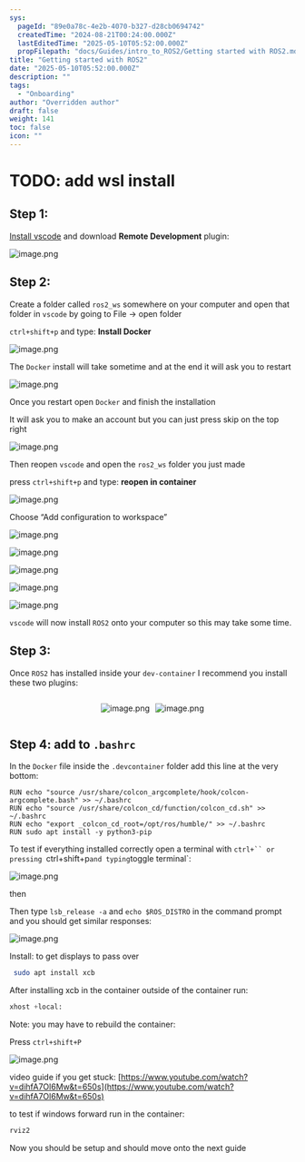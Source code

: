 ```yaml
---
sys:
  pageId: "89e0a78c-4e2b-4070-b327-d28cb0694742"
  createdTime: "2024-08-21T00:24:00.000Z"
  lastEditedTime: "2025-05-10T05:52:00.000Z"
  propFilepath: "docs/Guides/intro_to_ROS2/Getting started with ROS2.md"
title: "Getting started with ROS2"
date: "2025-05-10T05:52:00.000Z"
description: ""
tags:
  - "Onboarding"
author: "Overridden author"
draft: false
weight: 141
toc: false
icon: ""
---
```


# TODO: add wsl install

## Step 1:

[Install vscode](https://code.visualstudio.com/download) and download **Remote Development** plugin:

![image.png](https://prod-files-secure.s3.us-west-2.amazonaws.com/d518164a-d88e-44d1-a4ee-3adb3bd8bce0/efb52993-1881-4a40-b95e-6f020334f022/image.png?X-Amz-Algorithm=AWS4-HMAC-SHA256&X-Amz-Content-Sha256=UNSIGNED-PAYLOAD&X-Amz-Credential=ASIAZI2LB466Q4TDPLLU%2F20250608%2Fus-west-2%2Fs3%2Faws4_request&X-Amz-Date=20250608T050900Z&X-Amz-Expires=3600&X-Amz-Security-Token=IQoJb3JpZ2luX2VjEK3%2F%2F%2F%2F%2F%2F%2F%2F%2F%2FwEaCXVzLXdlc3QtMiJHMEUCIG6sWuyoNm4zGSb5tL5%2BQFJ%2BJ%2FTlktcAtdNhRTUz0q9mAiEA%2FMoASaCSHiznTAautqzAAUaIlRQLlALQrBl%2BhRLAJTMqiAQIhv%2F%2F%2F%2F%2F%2F%2F%2F%2F%2FARAAGgw2Mzc0MjMxODM4MDUiDNtLABtmrUfxv3qgiyrcA%2FoHvf9AVAMZ5DUHWnGHouyBI4Wxqjvuu5J0r313HSLUDyvxwsIXugKA2SQYS31trk%2BG%2FEnVydtNXXiKPDorTOk15uctYciw8r5TM%2FDaI9sG8fTKjOILOdd3Xr8naEviFljZ3EtqHgKltqM8WEiO1F1KnnKCVp6IInWz1z4TenC4dHIXZTt9UfaErqUvLO2SUXUzeSTtcCz%2BZYHPD6QQk97WRZl8lN6KjUodumP2jHQ%2FahuPm2dWi%2BZ4hx4WQo5eNMFl9UPgsJ0g%2FOrvOr%2Fi2Pi%2FO9%2F3G%2Be3urkDUlkGhG%2B7ICEP4y0E18MBt8SdGoM97pi7xIq%2Fbf6N6Mo0khRU5nwsZOPibpTztrUv8YHKVbL%2FhT2W5zjKen%2Bes3c035U5M13gY6vjXekTn7rEE8R3m4icxkCz%2FkMPkaPs09GW12ZdsSqtm0Ac6lL6EBalFA28uNgiQW9nF7VNRe8vEkZX%2Bjl%2FWKfLiJS05bJRnzDgTGn7T8ikxeOUEXc3JBkgmoNsvkbz%2FcyhXIoYbZ8tJOmcDLd3tuIo63yRcY39n8VdqaUYN5v7YBgfqBt86S01YrbSG06ruKY0Ps5FBcci%2Bye18msJxehHNq6XXsbGI5wqGIg8d%2B%2FZ2PPpowi2g9VsMJixlMIGOqUBuz2hqsXkOVNsCyfZSHLrpSs2r1TNEALORTVjwOlUhE%2FGcH1oCkLe%2FpWpe22gkm2e1977Q7SmOjlP9%2BzlA5m%2BFPEqK4%2F%2BAyG27BOb%2FXHztyDaJaYr%2BL0y7wJ57QxW9FvBMhPHX1bjXjT%2FrmBYcRPjhLDZhqqrhm3eFsrUm3qxwbVAT5H82%2FqN6Psw8s7OHlCkry4%2Fi6ppSGlqNcDCiUTwqi1Af%2BOR&X-Amz-Signature=18ac80dd89f1842817f824782d8aa7c53db8f8513b1bd0246f5bec2840d90ba3&X-Amz-SignedHeaders=host&x-id=GetObject)

## Step 2:

Create a folder called `ros2_ws` somewhere on your computer and open that folder in `vscode` by going to File → open folder 

`ctrl+shift+p` and type: **Install Docker**

![image.png](https://prod-files-secure.s3.us-west-2.amazonaws.com/d518164a-d88e-44d1-a4ee-3adb3bd8bce0/2269dc0e-1cd5-47ff-bceb-c04ad9b2eab0/image.png?X-Amz-Algorithm=AWS4-HMAC-SHA256&X-Amz-Content-Sha256=UNSIGNED-PAYLOAD&X-Amz-Credential=ASIAZI2LB466Q4TDPLLU%2F20250608%2Fus-west-2%2Fs3%2Faws4_request&X-Amz-Date=20250608T050900Z&X-Amz-Expires=3600&X-Amz-Security-Token=IQoJb3JpZ2luX2VjEK3%2F%2F%2F%2F%2F%2F%2F%2F%2F%2FwEaCXVzLXdlc3QtMiJHMEUCIG6sWuyoNm4zGSb5tL5%2BQFJ%2BJ%2FTlktcAtdNhRTUz0q9mAiEA%2FMoASaCSHiznTAautqzAAUaIlRQLlALQrBl%2BhRLAJTMqiAQIhv%2F%2F%2F%2F%2F%2F%2F%2F%2F%2FARAAGgw2Mzc0MjMxODM4MDUiDNtLABtmrUfxv3qgiyrcA%2FoHvf9AVAMZ5DUHWnGHouyBI4Wxqjvuu5J0r313HSLUDyvxwsIXugKA2SQYS31trk%2BG%2FEnVydtNXXiKPDorTOk15uctYciw8r5TM%2FDaI9sG8fTKjOILOdd3Xr8naEviFljZ3EtqHgKltqM8WEiO1F1KnnKCVp6IInWz1z4TenC4dHIXZTt9UfaErqUvLO2SUXUzeSTtcCz%2BZYHPD6QQk97WRZl8lN6KjUodumP2jHQ%2FahuPm2dWi%2BZ4hx4WQo5eNMFl9UPgsJ0g%2FOrvOr%2Fi2Pi%2FO9%2F3G%2Be3urkDUlkGhG%2B7ICEP4y0E18MBt8SdGoM97pi7xIq%2Fbf6N6Mo0khRU5nwsZOPibpTztrUv8YHKVbL%2FhT2W5zjKen%2Bes3c035U5M13gY6vjXekTn7rEE8R3m4icxkCz%2FkMPkaPs09GW12ZdsSqtm0Ac6lL6EBalFA28uNgiQW9nF7VNRe8vEkZX%2Bjl%2FWKfLiJS05bJRnzDgTGn7T8ikxeOUEXc3JBkgmoNsvkbz%2FcyhXIoYbZ8tJOmcDLd3tuIo63yRcY39n8VdqaUYN5v7YBgfqBt86S01YrbSG06ruKY0Ps5FBcci%2Bye18msJxehHNq6XXsbGI5wqGIg8d%2B%2FZ2PPpowi2g9VsMJixlMIGOqUBuz2hqsXkOVNsCyfZSHLrpSs2r1TNEALORTVjwOlUhE%2FGcH1oCkLe%2FpWpe22gkm2e1977Q7SmOjlP9%2BzlA5m%2BFPEqK4%2F%2BAyG27BOb%2FXHztyDaJaYr%2BL0y7wJ57QxW9FvBMhPHX1bjXjT%2FrmBYcRPjhLDZhqqrhm3eFsrUm3qxwbVAT5H82%2FqN6Psw8s7OHlCkry4%2Fi6ppSGlqNcDCiUTwqi1Af%2BOR&X-Amz-Signature=e8de9ac15398b716b2fd585c8982bd8bbf0ee08beeb2d9ea07aa3af55e39d35c&X-Amz-SignedHeaders=host&x-id=GetObject)

The `Docker` install will take sometime and at the end it will ask you to restart

![image.png](https://prod-files-secure.s3.us-west-2.amazonaws.com/d518164a-d88e-44d1-a4ee-3adb3bd8bce0/ed233f78-be33-4b1f-b89c-9c346c0e961e/image.png?X-Amz-Algorithm=AWS4-HMAC-SHA256&X-Amz-Content-Sha256=UNSIGNED-PAYLOAD&X-Amz-Credential=ASIAZI2LB466Q4TDPLLU%2F20250608%2Fus-west-2%2Fs3%2Faws4_request&X-Amz-Date=20250608T050900Z&X-Amz-Expires=3600&X-Amz-Security-Token=IQoJb3JpZ2luX2VjEK3%2F%2F%2F%2F%2F%2F%2F%2F%2F%2FwEaCXVzLXdlc3QtMiJHMEUCIG6sWuyoNm4zGSb5tL5%2BQFJ%2BJ%2FTlktcAtdNhRTUz0q9mAiEA%2FMoASaCSHiznTAautqzAAUaIlRQLlALQrBl%2BhRLAJTMqiAQIhv%2F%2F%2F%2F%2F%2F%2F%2F%2F%2FARAAGgw2Mzc0MjMxODM4MDUiDNtLABtmrUfxv3qgiyrcA%2FoHvf9AVAMZ5DUHWnGHouyBI4Wxqjvuu5J0r313HSLUDyvxwsIXugKA2SQYS31trk%2BG%2FEnVydtNXXiKPDorTOk15uctYciw8r5TM%2FDaI9sG8fTKjOILOdd3Xr8naEviFljZ3EtqHgKltqM8WEiO1F1KnnKCVp6IInWz1z4TenC4dHIXZTt9UfaErqUvLO2SUXUzeSTtcCz%2BZYHPD6QQk97WRZl8lN6KjUodumP2jHQ%2FahuPm2dWi%2BZ4hx4WQo5eNMFl9UPgsJ0g%2FOrvOr%2Fi2Pi%2FO9%2F3G%2Be3urkDUlkGhG%2B7ICEP4y0E18MBt8SdGoM97pi7xIq%2Fbf6N6Mo0khRU5nwsZOPibpTztrUv8YHKVbL%2FhT2W5zjKen%2Bes3c035U5M13gY6vjXekTn7rEE8R3m4icxkCz%2FkMPkaPs09GW12ZdsSqtm0Ac6lL6EBalFA28uNgiQW9nF7VNRe8vEkZX%2Bjl%2FWKfLiJS05bJRnzDgTGn7T8ikxeOUEXc3JBkgmoNsvkbz%2FcyhXIoYbZ8tJOmcDLd3tuIo63yRcY39n8VdqaUYN5v7YBgfqBt86S01YrbSG06ruKY0Ps5FBcci%2Bye18msJxehHNq6XXsbGI5wqGIg8d%2B%2FZ2PPpowi2g9VsMJixlMIGOqUBuz2hqsXkOVNsCyfZSHLrpSs2r1TNEALORTVjwOlUhE%2FGcH1oCkLe%2FpWpe22gkm2e1977Q7SmOjlP9%2BzlA5m%2BFPEqK4%2F%2BAyG27BOb%2FXHztyDaJaYr%2BL0y7wJ57QxW9FvBMhPHX1bjXjT%2FrmBYcRPjhLDZhqqrhm3eFsrUm3qxwbVAT5H82%2FqN6Psw8s7OHlCkry4%2Fi6ppSGlqNcDCiUTwqi1Af%2BOR&X-Amz-Signature=b58b1a7a2aa54196985b5c735276701e88c96c821a7606fea506efee0d417dd4&X-Amz-SignedHeaders=host&x-id=GetObject)

Once you restart open `Docker` and finish the installation

It will ask you to make an account but you can just press skip on the top right

![image.png](https://prod-files-secure.s3.us-west-2.amazonaws.com/d518164a-d88e-44d1-a4ee-3adb3bd8bce0/21010ad9-1659-4fd9-9f59-9932a09b2a3d/image.png?X-Amz-Algorithm=AWS4-HMAC-SHA256&X-Amz-Content-Sha256=UNSIGNED-PAYLOAD&X-Amz-Credential=ASIAZI2LB466Q4TDPLLU%2F20250608%2Fus-west-2%2Fs3%2Faws4_request&X-Amz-Date=20250608T050900Z&X-Amz-Expires=3600&X-Amz-Security-Token=IQoJb3JpZ2luX2VjEK3%2F%2F%2F%2F%2F%2F%2F%2F%2F%2FwEaCXVzLXdlc3QtMiJHMEUCIG6sWuyoNm4zGSb5tL5%2BQFJ%2BJ%2FTlktcAtdNhRTUz0q9mAiEA%2FMoASaCSHiznTAautqzAAUaIlRQLlALQrBl%2BhRLAJTMqiAQIhv%2F%2F%2F%2F%2F%2F%2F%2F%2F%2FARAAGgw2Mzc0MjMxODM4MDUiDNtLABtmrUfxv3qgiyrcA%2FoHvf9AVAMZ5DUHWnGHouyBI4Wxqjvuu5J0r313HSLUDyvxwsIXugKA2SQYS31trk%2BG%2FEnVydtNXXiKPDorTOk15uctYciw8r5TM%2FDaI9sG8fTKjOILOdd3Xr8naEviFljZ3EtqHgKltqM8WEiO1F1KnnKCVp6IInWz1z4TenC4dHIXZTt9UfaErqUvLO2SUXUzeSTtcCz%2BZYHPD6QQk97WRZl8lN6KjUodumP2jHQ%2FahuPm2dWi%2BZ4hx4WQo5eNMFl9UPgsJ0g%2FOrvOr%2Fi2Pi%2FO9%2F3G%2Be3urkDUlkGhG%2B7ICEP4y0E18MBt8SdGoM97pi7xIq%2Fbf6N6Mo0khRU5nwsZOPibpTztrUv8YHKVbL%2FhT2W5zjKen%2Bes3c035U5M13gY6vjXekTn7rEE8R3m4icxkCz%2FkMPkaPs09GW12ZdsSqtm0Ac6lL6EBalFA28uNgiQW9nF7VNRe8vEkZX%2Bjl%2FWKfLiJS05bJRnzDgTGn7T8ikxeOUEXc3JBkgmoNsvkbz%2FcyhXIoYbZ8tJOmcDLd3tuIo63yRcY39n8VdqaUYN5v7YBgfqBt86S01YrbSG06ruKY0Ps5FBcci%2Bye18msJxehHNq6XXsbGI5wqGIg8d%2B%2FZ2PPpowi2g9VsMJixlMIGOqUBuz2hqsXkOVNsCyfZSHLrpSs2r1TNEALORTVjwOlUhE%2FGcH1oCkLe%2FpWpe22gkm2e1977Q7SmOjlP9%2BzlA5m%2BFPEqK4%2F%2BAyG27BOb%2FXHztyDaJaYr%2BL0y7wJ57QxW9FvBMhPHX1bjXjT%2FrmBYcRPjhLDZhqqrhm3eFsrUm3qxwbVAT5H82%2FqN6Psw8s7OHlCkry4%2Fi6ppSGlqNcDCiUTwqi1Af%2BOR&X-Amz-Signature=271e35a54d39e881c94a091f1faf36a86bb6ca59eacc3ebaceb5c9b635a34ee0&X-Amz-SignedHeaders=host&x-id=GetObject)

Then reopen `vscode` and open the `ros2_ws` folder you just made

press `ctrl+shift+p` and type: **reopen in container**

![image.png](https://prod-files-secure.s3.us-west-2.amazonaws.com/d518164a-d88e-44d1-a4ee-3adb3bd8bce0/4e93b8c2-41ad-488c-8095-c74205196118/image.png?X-Amz-Algorithm=AWS4-HMAC-SHA256&X-Amz-Content-Sha256=UNSIGNED-PAYLOAD&X-Amz-Credential=ASIAZI2LB466Q4TDPLLU%2F20250608%2Fus-west-2%2Fs3%2Faws4_request&X-Amz-Date=20250608T050900Z&X-Amz-Expires=3600&X-Amz-Security-Token=IQoJb3JpZ2luX2VjEK3%2F%2F%2F%2F%2F%2F%2F%2F%2F%2FwEaCXVzLXdlc3QtMiJHMEUCIG6sWuyoNm4zGSb5tL5%2BQFJ%2BJ%2FTlktcAtdNhRTUz0q9mAiEA%2FMoASaCSHiznTAautqzAAUaIlRQLlALQrBl%2BhRLAJTMqiAQIhv%2F%2F%2F%2F%2F%2F%2F%2F%2F%2FARAAGgw2Mzc0MjMxODM4MDUiDNtLABtmrUfxv3qgiyrcA%2FoHvf9AVAMZ5DUHWnGHouyBI4Wxqjvuu5J0r313HSLUDyvxwsIXugKA2SQYS31trk%2BG%2FEnVydtNXXiKPDorTOk15uctYciw8r5TM%2FDaI9sG8fTKjOILOdd3Xr8naEviFljZ3EtqHgKltqM8WEiO1F1KnnKCVp6IInWz1z4TenC4dHIXZTt9UfaErqUvLO2SUXUzeSTtcCz%2BZYHPD6QQk97WRZl8lN6KjUodumP2jHQ%2FahuPm2dWi%2BZ4hx4WQo5eNMFl9UPgsJ0g%2FOrvOr%2Fi2Pi%2FO9%2F3G%2Be3urkDUlkGhG%2B7ICEP4y0E18MBt8SdGoM97pi7xIq%2Fbf6N6Mo0khRU5nwsZOPibpTztrUv8YHKVbL%2FhT2W5zjKen%2Bes3c035U5M13gY6vjXekTn7rEE8R3m4icxkCz%2FkMPkaPs09GW12ZdsSqtm0Ac6lL6EBalFA28uNgiQW9nF7VNRe8vEkZX%2Bjl%2FWKfLiJS05bJRnzDgTGn7T8ikxeOUEXc3JBkgmoNsvkbz%2FcyhXIoYbZ8tJOmcDLd3tuIo63yRcY39n8VdqaUYN5v7YBgfqBt86S01YrbSG06ruKY0Ps5FBcci%2Bye18msJxehHNq6XXsbGI5wqGIg8d%2B%2FZ2PPpowi2g9VsMJixlMIGOqUBuz2hqsXkOVNsCyfZSHLrpSs2r1TNEALORTVjwOlUhE%2FGcH1oCkLe%2FpWpe22gkm2e1977Q7SmOjlP9%2BzlA5m%2BFPEqK4%2F%2BAyG27BOb%2FXHztyDaJaYr%2BL0y7wJ57QxW9FvBMhPHX1bjXjT%2FrmBYcRPjhLDZhqqrhm3eFsrUm3qxwbVAT5H82%2FqN6Psw8s7OHlCkry4%2Fi6ppSGlqNcDCiUTwqi1Af%2BOR&X-Amz-Signature=50ecd0a9ff7ac09c8e60d78a9e9875a30811685492e2b78f225c7a1ff7e4ec9b&X-Amz-SignedHeaders=host&x-id=GetObject)

Choose “Add configuration to workspace”

![image.png](https://prod-files-secure.s3.us-west-2.amazonaws.com/d518164a-d88e-44d1-a4ee-3adb3bd8bce0/9560b282-5060-4989-ba37-97e7b2c22476/image.png?X-Amz-Algorithm=AWS4-HMAC-SHA256&X-Amz-Content-Sha256=UNSIGNED-PAYLOAD&X-Amz-Credential=ASIAZI2LB466Q4TDPLLU%2F20250608%2Fus-west-2%2Fs3%2Faws4_request&X-Amz-Date=20250608T050900Z&X-Amz-Expires=3600&X-Amz-Security-Token=IQoJb3JpZ2luX2VjEK3%2F%2F%2F%2F%2F%2F%2F%2F%2F%2FwEaCXVzLXdlc3QtMiJHMEUCIG6sWuyoNm4zGSb5tL5%2BQFJ%2BJ%2FTlktcAtdNhRTUz0q9mAiEA%2FMoASaCSHiznTAautqzAAUaIlRQLlALQrBl%2BhRLAJTMqiAQIhv%2F%2F%2F%2F%2F%2F%2F%2F%2F%2FARAAGgw2Mzc0MjMxODM4MDUiDNtLABtmrUfxv3qgiyrcA%2FoHvf9AVAMZ5DUHWnGHouyBI4Wxqjvuu5J0r313HSLUDyvxwsIXugKA2SQYS31trk%2BG%2FEnVydtNXXiKPDorTOk15uctYciw8r5TM%2FDaI9sG8fTKjOILOdd3Xr8naEviFljZ3EtqHgKltqM8WEiO1F1KnnKCVp6IInWz1z4TenC4dHIXZTt9UfaErqUvLO2SUXUzeSTtcCz%2BZYHPD6QQk97WRZl8lN6KjUodumP2jHQ%2FahuPm2dWi%2BZ4hx4WQo5eNMFl9UPgsJ0g%2FOrvOr%2Fi2Pi%2FO9%2F3G%2Be3urkDUlkGhG%2B7ICEP4y0E18MBt8SdGoM97pi7xIq%2Fbf6N6Mo0khRU5nwsZOPibpTztrUv8YHKVbL%2FhT2W5zjKen%2Bes3c035U5M13gY6vjXekTn7rEE8R3m4icxkCz%2FkMPkaPs09GW12ZdsSqtm0Ac6lL6EBalFA28uNgiQW9nF7VNRe8vEkZX%2Bjl%2FWKfLiJS05bJRnzDgTGn7T8ikxeOUEXc3JBkgmoNsvkbz%2FcyhXIoYbZ8tJOmcDLd3tuIo63yRcY39n8VdqaUYN5v7YBgfqBt86S01YrbSG06ruKY0Ps5FBcci%2Bye18msJxehHNq6XXsbGI5wqGIg8d%2B%2FZ2PPpowi2g9VsMJixlMIGOqUBuz2hqsXkOVNsCyfZSHLrpSs2r1TNEALORTVjwOlUhE%2FGcH1oCkLe%2FpWpe22gkm2e1977Q7SmOjlP9%2BzlA5m%2BFPEqK4%2F%2BAyG27BOb%2FXHztyDaJaYr%2BL0y7wJ57QxW9FvBMhPHX1bjXjT%2FrmBYcRPjhLDZhqqrhm3eFsrUm3qxwbVAT5H82%2FqN6Psw8s7OHlCkry4%2Fi6ppSGlqNcDCiUTwqi1Af%2BOR&X-Amz-Signature=8fd02b07744850a04017e2adac70d9e49c0907661ba0887f20fe961bbe7c7ccf&X-Amz-SignedHeaders=host&x-id=GetObject)

![image.png](https://prod-files-secure.s3.us-west-2.amazonaws.com/d518164a-d88e-44d1-a4ee-3adb3bd8bce0/2ee63f81-886b-48e8-a553-dc6e5eac99e4/image.png?X-Amz-Algorithm=AWS4-HMAC-SHA256&X-Amz-Content-Sha256=UNSIGNED-PAYLOAD&X-Amz-Credential=ASIAZI2LB466Q4TDPLLU%2F20250608%2Fus-west-2%2Fs3%2Faws4_request&X-Amz-Date=20250608T050900Z&X-Amz-Expires=3600&X-Amz-Security-Token=IQoJb3JpZ2luX2VjEK3%2F%2F%2F%2F%2F%2F%2F%2F%2F%2FwEaCXVzLXdlc3QtMiJHMEUCIG6sWuyoNm4zGSb5tL5%2BQFJ%2BJ%2FTlktcAtdNhRTUz0q9mAiEA%2FMoASaCSHiznTAautqzAAUaIlRQLlALQrBl%2BhRLAJTMqiAQIhv%2F%2F%2F%2F%2F%2F%2F%2F%2F%2FARAAGgw2Mzc0MjMxODM4MDUiDNtLABtmrUfxv3qgiyrcA%2FoHvf9AVAMZ5DUHWnGHouyBI4Wxqjvuu5J0r313HSLUDyvxwsIXugKA2SQYS31trk%2BG%2FEnVydtNXXiKPDorTOk15uctYciw8r5TM%2FDaI9sG8fTKjOILOdd3Xr8naEviFljZ3EtqHgKltqM8WEiO1F1KnnKCVp6IInWz1z4TenC4dHIXZTt9UfaErqUvLO2SUXUzeSTtcCz%2BZYHPD6QQk97WRZl8lN6KjUodumP2jHQ%2FahuPm2dWi%2BZ4hx4WQo5eNMFl9UPgsJ0g%2FOrvOr%2Fi2Pi%2FO9%2F3G%2Be3urkDUlkGhG%2B7ICEP4y0E18MBt8SdGoM97pi7xIq%2Fbf6N6Mo0khRU5nwsZOPibpTztrUv8YHKVbL%2FhT2W5zjKen%2Bes3c035U5M13gY6vjXekTn7rEE8R3m4icxkCz%2FkMPkaPs09GW12ZdsSqtm0Ac6lL6EBalFA28uNgiQW9nF7VNRe8vEkZX%2Bjl%2FWKfLiJS05bJRnzDgTGn7T8ikxeOUEXc3JBkgmoNsvkbz%2FcyhXIoYbZ8tJOmcDLd3tuIo63yRcY39n8VdqaUYN5v7YBgfqBt86S01YrbSG06ruKY0Ps5FBcci%2Bye18msJxehHNq6XXsbGI5wqGIg8d%2B%2FZ2PPpowi2g9VsMJixlMIGOqUBuz2hqsXkOVNsCyfZSHLrpSs2r1TNEALORTVjwOlUhE%2FGcH1oCkLe%2FpWpe22gkm2e1977Q7SmOjlP9%2BzlA5m%2BFPEqK4%2F%2BAyG27BOb%2FXHztyDaJaYr%2BL0y7wJ57QxW9FvBMhPHX1bjXjT%2FrmBYcRPjhLDZhqqrhm3eFsrUm3qxwbVAT5H82%2FqN6Psw8s7OHlCkry4%2Fi6ppSGlqNcDCiUTwqi1Af%2BOR&X-Amz-Signature=08608eb2cb17a6f4b81e935cf723790f63fcf48d04e120fa326e3a9f684f6169&X-Amz-SignedHeaders=host&x-id=GetObject)

![image.png](https://prod-files-secure.s3.us-west-2.amazonaws.com/d518164a-d88e-44d1-a4ee-3adb3bd8bce0/ae1580b2-b048-407e-aed9-b584224a7a04/image.png?X-Amz-Algorithm=AWS4-HMAC-SHA256&X-Amz-Content-Sha256=UNSIGNED-PAYLOAD&X-Amz-Credential=ASIAZI2LB466Q4TDPLLU%2F20250608%2Fus-west-2%2Fs3%2Faws4_request&X-Amz-Date=20250608T050900Z&X-Amz-Expires=3600&X-Amz-Security-Token=IQoJb3JpZ2luX2VjEK3%2F%2F%2F%2F%2F%2F%2F%2F%2F%2FwEaCXVzLXdlc3QtMiJHMEUCIG6sWuyoNm4zGSb5tL5%2BQFJ%2BJ%2FTlktcAtdNhRTUz0q9mAiEA%2FMoASaCSHiznTAautqzAAUaIlRQLlALQrBl%2BhRLAJTMqiAQIhv%2F%2F%2F%2F%2F%2F%2F%2F%2F%2FARAAGgw2Mzc0MjMxODM4MDUiDNtLABtmrUfxv3qgiyrcA%2FoHvf9AVAMZ5DUHWnGHouyBI4Wxqjvuu5J0r313HSLUDyvxwsIXugKA2SQYS31trk%2BG%2FEnVydtNXXiKPDorTOk15uctYciw8r5TM%2FDaI9sG8fTKjOILOdd3Xr8naEviFljZ3EtqHgKltqM8WEiO1F1KnnKCVp6IInWz1z4TenC4dHIXZTt9UfaErqUvLO2SUXUzeSTtcCz%2BZYHPD6QQk97WRZl8lN6KjUodumP2jHQ%2FahuPm2dWi%2BZ4hx4WQo5eNMFl9UPgsJ0g%2FOrvOr%2Fi2Pi%2FO9%2F3G%2Be3urkDUlkGhG%2B7ICEP4y0E18MBt8SdGoM97pi7xIq%2Fbf6N6Mo0khRU5nwsZOPibpTztrUv8YHKVbL%2FhT2W5zjKen%2Bes3c035U5M13gY6vjXekTn7rEE8R3m4icxkCz%2FkMPkaPs09GW12ZdsSqtm0Ac6lL6EBalFA28uNgiQW9nF7VNRe8vEkZX%2Bjl%2FWKfLiJS05bJRnzDgTGn7T8ikxeOUEXc3JBkgmoNsvkbz%2FcyhXIoYbZ8tJOmcDLd3tuIo63yRcY39n8VdqaUYN5v7YBgfqBt86S01YrbSG06ruKY0Ps5FBcci%2Bye18msJxehHNq6XXsbGI5wqGIg8d%2B%2FZ2PPpowi2g9VsMJixlMIGOqUBuz2hqsXkOVNsCyfZSHLrpSs2r1TNEALORTVjwOlUhE%2FGcH1oCkLe%2FpWpe22gkm2e1977Q7SmOjlP9%2BzlA5m%2BFPEqK4%2F%2BAyG27BOb%2FXHztyDaJaYr%2BL0y7wJ57QxW9FvBMhPHX1bjXjT%2FrmBYcRPjhLDZhqqrhm3eFsrUm3qxwbVAT5H82%2FqN6Psw8s7OHlCkry4%2Fi6ppSGlqNcDCiUTwqi1Af%2BOR&X-Amz-Signature=200d254c4bda7d9903a93f99682057836fe193fab220ea5037713ded11fcf378&X-Amz-SignedHeaders=host&x-id=GetObject)

![image.png](https://prod-files-secure.s3.us-west-2.amazonaws.com/d518164a-d88e-44d1-a4ee-3adb3bd8bce0/53255b28-f75e-430f-b9e3-c0ac8577e42b/image.png?X-Amz-Algorithm=AWS4-HMAC-SHA256&X-Amz-Content-Sha256=UNSIGNED-PAYLOAD&X-Amz-Credential=ASIAZI2LB466Q4TDPLLU%2F20250608%2Fus-west-2%2Fs3%2Faws4_request&X-Amz-Date=20250608T050900Z&X-Amz-Expires=3600&X-Amz-Security-Token=IQoJb3JpZ2luX2VjEK3%2F%2F%2F%2F%2F%2F%2F%2F%2F%2FwEaCXVzLXdlc3QtMiJHMEUCIG6sWuyoNm4zGSb5tL5%2BQFJ%2BJ%2FTlktcAtdNhRTUz0q9mAiEA%2FMoASaCSHiznTAautqzAAUaIlRQLlALQrBl%2BhRLAJTMqiAQIhv%2F%2F%2F%2F%2F%2F%2F%2F%2F%2FARAAGgw2Mzc0MjMxODM4MDUiDNtLABtmrUfxv3qgiyrcA%2FoHvf9AVAMZ5DUHWnGHouyBI4Wxqjvuu5J0r313HSLUDyvxwsIXugKA2SQYS31trk%2BG%2FEnVydtNXXiKPDorTOk15uctYciw8r5TM%2FDaI9sG8fTKjOILOdd3Xr8naEviFljZ3EtqHgKltqM8WEiO1F1KnnKCVp6IInWz1z4TenC4dHIXZTt9UfaErqUvLO2SUXUzeSTtcCz%2BZYHPD6QQk97WRZl8lN6KjUodumP2jHQ%2FahuPm2dWi%2BZ4hx4WQo5eNMFl9UPgsJ0g%2FOrvOr%2Fi2Pi%2FO9%2F3G%2Be3urkDUlkGhG%2B7ICEP4y0E18MBt8SdGoM97pi7xIq%2Fbf6N6Mo0khRU5nwsZOPibpTztrUv8YHKVbL%2FhT2W5zjKen%2Bes3c035U5M13gY6vjXekTn7rEE8R3m4icxkCz%2FkMPkaPs09GW12ZdsSqtm0Ac6lL6EBalFA28uNgiQW9nF7VNRe8vEkZX%2Bjl%2FWKfLiJS05bJRnzDgTGn7T8ikxeOUEXc3JBkgmoNsvkbz%2FcyhXIoYbZ8tJOmcDLd3tuIo63yRcY39n8VdqaUYN5v7YBgfqBt86S01YrbSG06ruKY0Ps5FBcci%2Bye18msJxehHNq6XXsbGI5wqGIg8d%2B%2FZ2PPpowi2g9VsMJixlMIGOqUBuz2hqsXkOVNsCyfZSHLrpSs2r1TNEALORTVjwOlUhE%2FGcH1oCkLe%2FpWpe22gkm2e1977Q7SmOjlP9%2BzlA5m%2BFPEqK4%2F%2BAyG27BOb%2FXHztyDaJaYr%2BL0y7wJ57QxW9FvBMhPHX1bjXjT%2FrmBYcRPjhLDZhqqrhm3eFsrUm3qxwbVAT5H82%2FqN6Psw8s7OHlCkry4%2Fi6ppSGlqNcDCiUTwqi1Af%2BOR&X-Amz-Signature=03ffbcb22a1afd7d1d568364d8f6ddc16db2492eb98043404f9bcb2c59e172cf&X-Amz-SignedHeaders=host&x-id=GetObject)

![image.png](https://prod-files-secure.s3.us-west-2.amazonaws.com/d518164a-d88e-44d1-a4ee-3adb3bd8bce0/7c562767-5af9-4ffb-97d1-327bcdf4ee00/image.png?X-Amz-Algorithm=AWS4-HMAC-SHA256&X-Amz-Content-Sha256=UNSIGNED-PAYLOAD&X-Amz-Credential=ASIAZI2LB466Q4TDPLLU%2F20250608%2Fus-west-2%2Fs3%2Faws4_request&X-Amz-Date=20250608T050900Z&X-Amz-Expires=3600&X-Amz-Security-Token=IQoJb3JpZ2luX2VjEK3%2F%2F%2F%2F%2F%2F%2F%2F%2F%2FwEaCXVzLXdlc3QtMiJHMEUCIG6sWuyoNm4zGSb5tL5%2BQFJ%2BJ%2FTlktcAtdNhRTUz0q9mAiEA%2FMoASaCSHiznTAautqzAAUaIlRQLlALQrBl%2BhRLAJTMqiAQIhv%2F%2F%2F%2F%2F%2F%2F%2F%2F%2FARAAGgw2Mzc0MjMxODM4MDUiDNtLABtmrUfxv3qgiyrcA%2FoHvf9AVAMZ5DUHWnGHouyBI4Wxqjvuu5J0r313HSLUDyvxwsIXugKA2SQYS31trk%2BG%2FEnVydtNXXiKPDorTOk15uctYciw8r5TM%2FDaI9sG8fTKjOILOdd3Xr8naEviFljZ3EtqHgKltqM8WEiO1F1KnnKCVp6IInWz1z4TenC4dHIXZTt9UfaErqUvLO2SUXUzeSTtcCz%2BZYHPD6QQk97WRZl8lN6KjUodumP2jHQ%2FahuPm2dWi%2BZ4hx4WQo5eNMFl9UPgsJ0g%2FOrvOr%2Fi2Pi%2FO9%2F3G%2Be3urkDUlkGhG%2B7ICEP4y0E18MBt8SdGoM97pi7xIq%2Fbf6N6Mo0khRU5nwsZOPibpTztrUv8YHKVbL%2FhT2W5zjKen%2Bes3c035U5M13gY6vjXekTn7rEE8R3m4icxkCz%2FkMPkaPs09GW12ZdsSqtm0Ac6lL6EBalFA28uNgiQW9nF7VNRe8vEkZX%2Bjl%2FWKfLiJS05bJRnzDgTGn7T8ikxeOUEXc3JBkgmoNsvkbz%2FcyhXIoYbZ8tJOmcDLd3tuIo63yRcY39n8VdqaUYN5v7YBgfqBt86S01YrbSG06ruKY0Ps5FBcci%2Bye18msJxehHNq6XXsbGI5wqGIg8d%2B%2FZ2PPpowi2g9VsMJixlMIGOqUBuz2hqsXkOVNsCyfZSHLrpSs2r1TNEALORTVjwOlUhE%2FGcH1oCkLe%2FpWpe22gkm2e1977Q7SmOjlP9%2BzlA5m%2BFPEqK4%2F%2BAyG27BOb%2FXHztyDaJaYr%2BL0y7wJ57QxW9FvBMhPHX1bjXjT%2FrmBYcRPjhLDZhqqrhm3eFsrUm3qxwbVAT5H82%2FqN6Psw8s7OHlCkry4%2Fi6ppSGlqNcDCiUTwqi1Af%2BOR&X-Amz-Signature=dc5e641d720a4dcbbb3a649e02115c020c3b8799e0e6816f2c458e439c7effca&X-Amz-SignedHeaders=host&x-id=GetObject)

`vscode` will now install `ROS2` onto your computer so this may take some time.

## Step 3:

Once `ROS2` has installed inside your `dev-container` I recommend you install these two plugins:

<div style="display: flex;flex-direction: row; column-gap:10px; max-width: 630px;justify-content: center;">
<div>

![image.png](https://prod-files-secure.s3.us-west-2.amazonaws.com/d518164a-d88e-44d1-a4ee-3adb3bd8bce0/3fc3d550-5a54-4ba1-ba6b-faa01cdb7369/image.png?X-Amz-Algorithm=AWS4-HMAC-SHA256&X-Amz-Content-Sha256=UNSIGNED-PAYLOAD&X-Amz-Credential=ASIAZI2LB4666TXMJPBK%2F20250608%2Fus-west-2%2Fs3%2Faws4_request&X-Amz-Date=20250608T050903Z&X-Amz-Expires=3600&X-Amz-Security-Token=IQoJb3JpZ2luX2VjEK3%2F%2F%2F%2F%2F%2F%2F%2F%2F%2FwEaCXVzLXdlc3QtMiJIMEYCIQDrWxTcA8LnmhtbCzM1X1JPQhMdLDhc6tz4YuiJECZULwIhALXcioh7oS03aQ5lwLUckZJ3qTds2d%2Bft80oeLAHYdp3KogECIb%2F%2F%2F%2F%2F%2F%2F%2F%2F%2FwEQABoMNjM3NDIzMTgzODA1Igx1M5PG0NzMLYtmsE8q3AP9SwJoFuHBb9v%2F2izz1OKcPQRYlto%2FZD6HWFtzmslmFQ6caoQfP41%2BO0Jmu5zJoHRJpS3O5m4e1%2BfIdoLBMZ9O%2BaGb6BqGy%2BhkEF5il%2BbK00ILRFThUD7%2BzPDoX5uADXxhm%2FJqngqxC%2BZNPPNAdBg63f1lJyQSJmWF7GJG2fs4hja%2B90q52iWMt1JkNXQMIN4ljKWNbYtzri7E6AC9UYYVbsr1bX9Nas0sBY%2BhzvTjfw3ftB1kOR5R1LEoC8H2zoX3o03IsN5qiEthZ0EIN1KQrAF7Iwiq2fPYnMQZetCqs0z7S0VZG6QNC46Q926GXnnceTVk52pDxNOMN3r%2FE%2B0ci539ZRrdpM8NiWVtyu040Czir3sBi7gHlDaSD0NSCVoHW%2F87wkn6I8AJ1QV%2Bh4mjry6A%2BFx3CJ5M%2FWaUGsdvbLFLRt1KyEIgrO46Hpj7b2E3gM3Defcwlwzfq3Z19UPOHFYSVhP7e6tF8%2BFxXFWQk39Kw5AEU3RCJ1iIpDAb0U4oVuWF2VBc6bIOYNyC9ib8pbW1LNQ6vVSsVL7QqRPeRrdhRsFG2aYZ6Y1jtndw8ZP6%2BWI5EtjduOb8HuPphXM33LMgMKd46xe3CKeC%2BhfOrCKLMCybh%2FJ7lEpRETDysJTCBjqkAVidIttYBckJyrC%2By1lpAyxs1Tnj3utL0cBXRWrCIcPfNp5Muktd%2BPkTAD9J%2B6HKJj9Jy0O2dHZs%2FqA7s715OLUTwd0dv9D7ZtgU9Q4mmZK0rVf46QFmbjQuo30lSo9KNtLO7voABCyuWIU8AjnpdiPlMRn3mLb6Osw2yPJKjLUkwwzslhhrMONn1AEzNFw2mX91gRJ3g93A7HXzIVQ0LbKHrlZI&X-Amz-Signature=fb5602bffaaf1f3cdfa1184d587b7da5133ed8da673727ab57049a122d5eef4b&X-Amz-SignedHeaders=host&x-id=GetObject)

</div>
<div>

![image.png](https://prod-files-secure.s3.us-west-2.amazonaws.com/d518164a-d88e-44d1-a4ee-3adb3bd8bce0/d994cc66-13c2-4093-a5a3-f84cf4601a82/image.png?X-Amz-Algorithm=AWS4-HMAC-SHA256&X-Amz-Content-Sha256=UNSIGNED-PAYLOAD&X-Amz-Credential=ASIAZI2LB466ZWSNHRU3%2F20250608%2Fus-west-2%2Fs3%2Faws4_request&X-Amz-Date=20250608T050903Z&X-Amz-Expires=3600&X-Amz-Security-Token=IQoJb3JpZ2luX2VjEK3%2F%2F%2F%2F%2F%2F%2F%2F%2F%2FwEaCXVzLXdlc3QtMiJHMEUCIQCIufHQ9wYVwoJJlDg9AaIJyBnVVZTRDa02xAm5DJUBrAIga7oSVpYQNUeklznM7etAlPDEucKkxLwqR3PwhqLg5ZAqiAQIhv%2F%2F%2F%2F%2F%2F%2F%2F%2F%2FARAAGgw2Mzc0MjMxODM4MDUiDMMwZHV2Z7dZDV7acyrcAwIcjKwCqF4%2F573soDytfcSk3gHgpe1RLV0g4W5HGqCATiS7xak9xopS8KW1j%2B8JtoxXznQitP%2Bun67Uh%2Fxv6fTEcOTiXwtUbcdQ42aKsbOXw4e5ZxaUJaijGuVCyenN8uDltVH%2BCh%2BMD4l%2BmhBEJ5GKZxnlEpHWuHI2PQhUXnog1BhagSbCLQ3AfrJ4b8nL%2F8lxQmhxVfRSHj%2B%2FEBmk9NzPAL%2FlRSw3tuxHMvDKocJPJnm1yhfT3gQOiwBMvsGl4csJsJGl%2FnD6nYFgk%2FEJxofN5GGNurr4coIVFG4%2FRZ0%2BEIJQbDAEz9xw6bDouPJO2m2YK6RRgIgC75BJhB2mKoVOr007F2jF1atfo4LDeHK4nGddKd7keowTLZFtYJxdmzqclFvYywKipxCykbvcxH0WbNSqphOdINmLiMSC43O7RJNQHWlFKI3UXySb%2BjP3ImZjhh45WPmhuSomkf8Oq6GUkwfx6zLk3aZQXxsjTuIv7kBf86%2FEAMArwGE9RiMH0zFhamOMXuWEXVUwHXOuONieKvcmex6Rs7p26aaij%2BQVxaSVZ6QvQA0QBT6obj2Gd7Ae6GW1MKHguKCrXxfKEIT6417RB%2F0Nc8FZHaTuSB4wjL7FZ7eqMmz5ruH%2FMPGwlMIGOqUBqs3Y7qASfQsOwMuy9tv%2FtZhBu5w2p0n%2BJQ%2BCYKfjBUVm57QpzR4pyO1Jv%2BR3Max0llNge2gz45Y8eXm0%2FBkFmxa9Lb3qGXpHOciddM0Ev23zOrSUhnqf1S8IWg9LYNfbAfm4A1w%2FK7NFslTHoMjNop9XNOMRLkSnBAt0MDMe32BSbKRH%2FCefyJnQUMC01F04pNPxBAfeMIs6Q8I92EWvO2Za2xih&X-Amz-Signature=e2f7cc8458bb9c63914865c41e25ec3720a8524165d5548dd388cc4958729984&X-Amz-SignedHeaders=host&x-id=GetObject)

</div>
</div>

## Step 4: add to `.bashrc`

In the `Docker` file inside the `.devcontainer` folder add this line at the very bottom: 

```docker
RUN echo "source /usr/share/colcon_argcomplete/hook/colcon-argcomplete.bash" >> ~/.bashrc
RUN echo "source /usr/share/colcon_cd/function/colcon_cd.sh" >> ~/.bashrc
RUN echo "export _colcon_cd_root=/opt/ros/humble/" >> ~/.bashrc
RUN sudo apt install -y python3-pip 
```

To test if everything installed correctly open a terminal with `ctrl+`` or pressing `ctrl+shift+p` and typing `toggle terminal`:

![image.png](https://prod-files-secure.s3.us-west-2.amazonaws.com/d518164a-d88e-44d1-a4ee-3adb3bd8bce0/6a4943d8-b04e-4c02-9a58-775f3384d1a5/image.png?X-Amz-Algorithm=AWS4-HMAC-SHA256&X-Amz-Content-Sha256=UNSIGNED-PAYLOAD&X-Amz-Credential=ASIAZI2LB466Q4TDPLLU%2F20250608%2Fus-west-2%2Fs3%2Faws4_request&X-Amz-Date=20250608T050900Z&X-Amz-Expires=3600&X-Amz-Security-Token=IQoJb3JpZ2luX2VjEK3%2F%2F%2F%2F%2F%2F%2F%2F%2F%2FwEaCXVzLXdlc3QtMiJHMEUCIG6sWuyoNm4zGSb5tL5%2BQFJ%2BJ%2FTlktcAtdNhRTUz0q9mAiEA%2FMoASaCSHiznTAautqzAAUaIlRQLlALQrBl%2BhRLAJTMqiAQIhv%2F%2F%2F%2F%2F%2F%2F%2F%2F%2FARAAGgw2Mzc0MjMxODM4MDUiDNtLABtmrUfxv3qgiyrcA%2FoHvf9AVAMZ5DUHWnGHouyBI4Wxqjvuu5J0r313HSLUDyvxwsIXugKA2SQYS31trk%2BG%2FEnVydtNXXiKPDorTOk15uctYciw8r5TM%2FDaI9sG8fTKjOILOdd3Xr8naEviFljZ3EtqHgKltqM8WEiO1F1KnnKCVp6IInWz1z4TenC4dHIXZTt9UfaErqUvLO2SUXUzeSTtcCz%2BZYHPD6QQk97WRZl8lN6KjUodumP2jHQ%2FahuPm2dWi%2BZ4hx4WQo5eNMFl9UPgsJ0g%2FOrvOr%2Fi2Pi%2FO9%2F3G%2Be3urkDUlkGhG%2B7ICEP4y0E18MBt8SdGoM97pi7xIq%2Fbf6N6Mo0khRU5nwsZOPibpTztrUv8YHKVbL%2FhT2W5zjKen%2Bes3c035U5M13gY6vjXekTn7rEE8R3m4icxkCz%2FkMPkaPs09GW12ZdsSqtm0Ac6lL6EBalFA28uNgiQW9nF7VNRe8vEkZX%2Bjl%2FWKfLiJS05bJRnzDgTGn7T8ikxeOUEXc3JBkgmoNsvkbz%2FcyhXIoYbZ8tJOmcDLd3tuIo63yRcY39n8VdqaUYN5v7YBgfqBt86S01YrbSG06ruKY0Ps5FBcci%2Bye18msJxehHNq6XXsbGI5wqGIg8d%2B%2FZ2PPpowi2g9VsMJixlMIGOqUBuz2hqsXkOVNsCyfZSHLrpSs2r1TNEALORTVjwOlUhE%2FGcH1oCkLe%2FpWpe22gkm2e1977Q7SmOjlP9%2BzlA5m%2BFPEqK4%2F%2BAyG27BOb%2FXHztyDaJaYr%2BL0y7wJ57QxW9FvBMhPHX1bjXjT%2FrmBYcRPjhLDZhqqrhm3eFsrUm3qxwbVAT5H82%2FqN6Psw8s7OHlCkry4%2Fi6ppSGlqNcDCiUTwqi1Af%2BOR&X-Amz-Signature=07a34bf99bbd40c0213e93553fa4f269a1557fdd9634d3b8fe1cd0c72c4db393&X-Amz-SignedHeaders=host&x-id=GetObject)

then 

Then type `lsb_release -a` and `echo $ROS_DISTRO` in the command prompt and you should get similar responses:

![image.png](https://prod-files-secure.s3.us-west-2.amazonaws.com/d518164a-d88e-44d1-a4ee-3adb3bd8bce0/3e635dec-a805-4e85-8b9e-d000e5b71a4e/image.png?X-Amz-Algorithm=AWS4-HMAC-SHA256&X-Amz-Content-Sha256=UNSIGNED-PAYLOAD&X-Amz-Credential=ASIAZI2LB466Q4TDPLLU%2F20250608%2Fus-west-2%2Fs3%2Faws4_request&X-Amz-Date=20250608T050900Z&X-Amz-Expires=3600&X-Amz-Security-Token=IQoJb3JpZ2luX2VjEK3%2F%2F%2F%2F%2F%2F%2F%2F%2F%2FwEaCXVzLXdlc3QtMiJHMEUCIG6sWuyoNm4zGSb5tL5%2BQFJ%2BJ%2FTlktcAtdNhRTUz0q9mAiEA%2FMoASaCSHiznTAautqzAAUaIlRQLlALQrBl%2BhRLAJTMqiAQIhv%2F%2F%2F%2F%2F%2F%2F%2F%2F%2FARAAGgw2Mzc0MjMxODM4MDUiDNtLABtmrUfxv3qgiyrcA%2FoHvf9AVAMZ5DUHWnGHouyBI4Wxqjvuu5J0r313HSLUDyvxwsIXugKA2SQYS31trk%2BG%2FEnVydtNXXiKPDorTOk15uctYciw8r5TM%2FDaI9sG8fTKjOILOdd3Xr8naEviFljZ3EtqHgKltqM8WEiO1F1KnnKCVp6IInWz1z4TenC4dHIXZTt9UfaErqUvLO2SUXUzeSTtcCz%2BZYHPD6QQk97WRZl8lN6KjUodumP2jHQ%2FahuPm2dWi%2BZ4hx4WQo5eNMFl9UPgsJ0g%2FOrvOr%2Fi2Pi%2FO9%2F3G%2Be3urkDUlkGhG%2B7ICEP4y0E18MBt8SdGoM97pi7xIq%2Fbf6N6Mo0khRU5nwsZOPibpTztrUv8YHKVbL%2FhT2W5zjKen%2Bes3c035U5M13gY6vjXekTn7rEE8R3m4icxkCz%2FkMPkaPs09GW12ZdsSqtm0Ac6lL6EBalFA28uNgiQW9nF7VNRe8vEkZX%2Bjl%2FWKfLiJS05bJRnzDgTGn7T8ikxeOUEXc3JBkgmoNsvkbz%2FcyhXIoYbZ8tJOmcDLd3tuIo63yRcY39n8VdqaUYN5v7YBgfqBt86S01YrbSG06ruKY0Ps5FBcci%2Bye18msJxehHNq6XXsbGI5wqGIg8d%2B%2FZ2PPpowi2g9VsMJixlMIGOqUBuz2hqsXkOVNsCyfZSHLrpSs2r1TNEALORTVjwOlUhE%2FGcH1oCkLe%2FpWpe22gkm2e1977Q7SmOjlP9%2BzlA5m%2BFPEqK4%2F%2BAyG27BOb%2FXHztyDaJaYr%2BL0y7wJ57QxW9FvBMhPHX1bjXjT%2FrmBYcRPjhLDZhqqrhm3eFsrUm3qxwbVAT5H82%2FqN6Psw8s7OHlCkry4%2Fi6ppSGlqNcDCiUTwqi1Af%2BOR&X-Amz-Signature=80c87e8b108bd191358090335bb4f2dd43f26e1048fd6607b5d7c597b1e04edf&X-Amz-SignedHeaders=host&x-id=GetObject)

Install:  to get displays to pass over

```bash
 sudo apt install xcb
```

After installing xcb in the container outside of the container run:

```python
xhost +local:
```

Note: you may have to rebuild the container:

Press `ctrl+shift+P`

![image.png](https://prod-files-secure.s3.us-west-2.amazonaws.com/d518164a-d88e-44d1-a4ee-3adb3bd8bce0/6c2be660-2618-4c38-9c26-53554f7a0b7b/image.png?X-Amz-Algorithm=AWS4-HMAC-SHA256&X-Amz-Content-Sha256=UNSIGNED-PAYLOAD&X-Amz-Credential=ASIAZI2LB466Q4TDPLLU%2F20250608%2Fus-west-2%2Fs3%2Faws4_request&X-Amz-Date=20250608T050900Z&X-Amz-Expires=3600&X-Amz-Security-Token=IQoJb3JpZ2luX2VjEK3%2F%2F%2F%2F%2F%2F%2F%2F%2F%2FwEaCXVzLXdlc3QtMiJHMEUCIG6sWuyoNm4zGSb5tL5%2BQFJ%2BJ%2FTlktcAtdNhRTUz0q9mAiEA%2FMoASaCSHiznTAautqzAAUaIlRQLlALQrBl%2BhRLAJTMqiAQIhv%2F%2F%2F%2F%2F%2F%2F%2F%2F%2FARAAGgw2Mzc0MjMxODM4MDUiDNtLABtmrUfxv3qgiyrcA%2FoHvf9AVAMZ5DUHWnGHouyBI4Wxqjvuu5J0r313HSLUDyvxwsIXugKA2SQYS31trk%2BG%2FEnVydtNXXiKPDorTOk15uctYciw8r5TM%2FDaI9sG8fTKjOILOdd3Xr8naEviFljZ3EtqHgKltqM8WEiO1F1KnnKCVp6IInWz1z4TenC4dHIXZTt9UfaErqUvLO2SUXUzeSTtcCz%2BZYHPD6QQk97WRZl8lN6KjUodumP2jHQ%2FahuPm2dWi%2BZ4hx4WQo5eNMFl9UPgsJ0g%2FOrvOr%2Fi2Pi%2FO9%2F3G%2Be3urkDUlkGhG%2B7ICEP4y0E18MBt8SdGoM97pi7xIq%2Fbf6N6Mo0khRU5nwsZOPibpTztrUv8YHKVbL%2FhT2W5zjKen%2Bes3c035U5M13gY6vjXekTn7rEE8R3m4icxkCz%2FkMPkaPs09GW12ZdsSqtm0Ac6lL6EBalFA28uNgiQW9nF7VNRe8vEkZX%2Bjl%2FWKfLiJS05bJRnzDgTGn7T8ikxeOUEXc3JBkgmoNsvkbz%2FcyhXIoYbZ8tJOmcDLd3tuIo63yRcY39n8VdqaUYN5v7YBgfqBt86S01YrbSG06ruKY0Ps5FBcci%2Bye18msJxehHNq6XXsbGI5wqGIg8d%2B%2FZ2PPpowi2g9VsMJixlMIGOqUBuz2hqsXkOVNsCyfZSHLrpSs2r1TNEALORTVjwOlUhE%2FGcH1oCkLe%2FpWpe22gkm2e1977Q7SmOjlP9%2BzlA5m%2BFPEqK4%2F%2BAyG27BOb%2FXHztyDaJaYr%2BL0y7wJ57QxW9FvBMhPHX1bjXjT%2FrmBYcRPjhLDZhqqrhm3eFsrUm3qxwbVAT5H82%2FqN6Psw8s7OHlCkry4%2Fi6ppSGlqNcDCiUTwqi1Af%2BOR&X-Amz-Signature=7d794a5f777fc5c5acf8117b58e9515fdde927bb5362ad0e0ec98f9d301a0d0d&X-Amz-SignedHeaders=host&x-id=GetObject)

video guide if you get stuck: [https://www.youtube.com/watch?v=dihfA7Ol6Mw&t=650s](https://www.youtube.com/watch?v=dihfA7Ol6Mw&t=650s)

to test if windows forward run in the container:

```bash
rviz2
```

Now you should be setup and should move onto the next guide 
